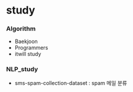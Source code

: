 # study


### Algorithm
- Baekjoon
- Programmers
- itwill study

### NLP_study
- sms-spam-collection-dataset : spam 메일 분류

